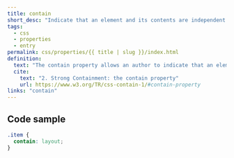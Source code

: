 ```yaml
---
title: contain
short_desc: "Indicate that an element and its contents are independent of the rest of the document tree."
tags:
  - css
  - properties
  - entry
permalink: css/properties/{{ title | slug }}/index.html
definition:
  text: "The contain property allows an author to indicate that an element and its contents are, as much as possible, independent of the rest of the document tree."
  cite:
    text: "2. Strong Containment: the contain property"
    url: https://www.w3.org/TR/css-contain-1/#contain-property
links: "contain"
---
```


<h2 class="h3"><span>Code sample</span></h2>

```css
.item {
  contain: layout;
}
```
